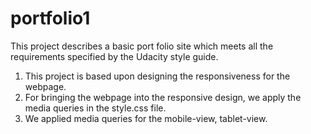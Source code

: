 # portfolio1
This project describes a basic port folio site which meets all the requirements specified by the Udacity style guide.

1. This project is based upon designing the responsiveness for the webpage.
2.  For bringing the webpage into the responsive design, we apply the media queries in the style.css file.
3. We applied media queries for the mobile-view, tablet-view.
